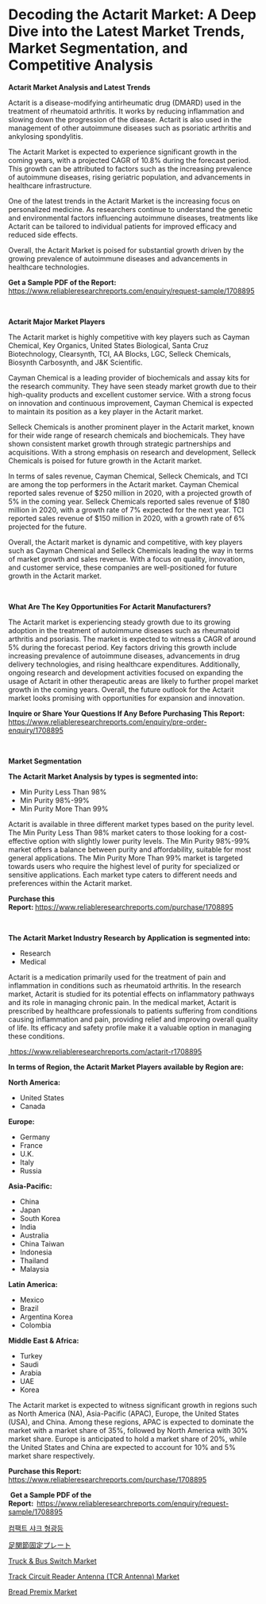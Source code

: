 <p><h1>Decoding the Actarit Market: A Deep Dive into the Latest Market Trends, Market Segmentation, and Competitive Analysis</h1></p><p><strong>Actarit Market Analysis and Latest Trends</strong></p>
<p><p>Actarit is a disease-modifying antirheumatic drug (DMARD) used in the treatment of rheumatoid arthritis. It works by reducing inflammation and slowing down the progression of the disease. Actarit is also used in the management of other autoimmune diseases such as psoriatic arthritis and ankylosing spondylitis.</p><p>The Actarit Market is expected to experience significant growth in the coming years, with a projected CAGR of 10.8% during the forecast period. This growth can be attributed to factors such as the increasing prevalence of autoimmune diseases, rising geriatric population, and advancements in healthcare infrastructure.</p><p>One of the latest trends in the Actarit Market is the increasing focus on personalized medicine. As researchers continue to understand the genetic and environmental factors influencing autoimmune diseases, treatments like Actarit can be tailored to individual patients for improved efficacy and reduced side effects.</p><p>Overall, the Actarit Market is poised for substantial growth driven by the growing prevalence of autoimmune diseases and advancements in healthcare technologies.</p></p>
<p><strong>Get a Sample PDF of the Report:&nbsp;</strong> <a href="https://www.reliableresearchreports.com/enquiry/request-sample/1708895">https://www.reliableresearchreports.com/enquiry/request-sample/1708895</a></p>
<p>&nbsp;</p>
<p><strong>Actarit Major Market Players</strong></p>
<p><p>The Actarit market is highly competitive with key players such as Cayman Chemical, Key Organics, United States Biological, Santa Cruz Biotechnology, Clearsynth, TCI, AA Blocks, LGC, Selleck Chemicals, Biosynth Carbosynth, and J&K Scientific. </p><p>Cayman Chemical is a leading provider of biochemicals and assay kits for the research community. They have seen steady market growth due to their high-quality products and excellent customer service. With a strong focus on innovation and continuous improvement, Cayman Chemical is expected to maintain its position as a key player in the Actarit market.</p><p>Selleck Chemicals is another prominent player in the Actarit market, known for their wide range of research chemicals and biochemicals. They have shown consistent market growth through strategic partnerships and acquisitions. With a strong emphasis on research and development, Selleck Chemicals is poised for future growth in the Actarit market.</p><p>In terms of sales revenue, Cayman Chemical, Selleck Chemicals, and TCI are among the top performers in the Actarit market. Cayman Chemical reported sales revenue of $250 million in 2020, with a projected growth of 5% in the coming year. Selleck Chemicals reported sales revenue of $180 million in 2020, with a growth rate of 7% expected for the next year. TCI reported sales revenue of $150 million in 2020, with a growth rate of 6% projected for the future.</p><p>Overall, the Actarit market is dynamic and competitive, with key players such as Cayman Chemical and Selleck Chemicals leading the way in terms of market growth and sales revenue. With a focus on quality, innovation, and customer service, these companies are well-positioned for future growth in the Actarit market.</p></p>
<p>&nbsp;</p>
<p><strong>What Are The Key Opportunities For Actarit Manufacturers?</strong></p>
<p><p>The Actarit market is experiencing steady growth due to its growing adoption in the treatment of autoimmune diseases such as rheumatoid arthritis and psoriasis. The market is expected to witness a CAGR of around 5% during the forecast period. Key factors driving this growth include increasing prevalence of autoimmune diseases, advancements in drug delivery technologies, and rising healthcare expenditures. Additionally, ongoing research and development activities focused on expanding the usage of Actarit in other therapeutic areas are likely to further propel market growth in the coming years. Overall, the future outlook for the Actarit market looks promising with opportunities for expansion and innovation.</p></p>
<p><strong>Inquire or Share Your Questions If Any Before Purchasing This Report:</strong> <a href="https://www.reliableresearchreports.com/enquiry/pre-order-enquiry/1708895">https://www.reliableresearchreports.com/enquiry/pre-order-enquiry/1708895</a></p>
<p>&nbsp;</p>
<p><strong>Market Segmentation</strong></p>
<p><strong>The Actarit Market Analysis by types is segmented into:</strong></p>
<p><ul><li>Min Purity Less Than 98%</li><li>Min Purity 98%-99%</li><li>Min Purity More Than 99%</li></ul></p>
<p><p>Actarit is available in three different market types based on the purity level. The Min Purity Less Than 98% market caters to those looking for a cost-effective option with slightly lower purity levels. The Min Purity 98%-99% market offers a balance between purity and affordability, suitable for most general applications. The Min Purity More Than 99% market is targeted towards users who require the highest level of purity for specialized or sensitive applications. Each market type caters to different needs and preferences within the Actarit market.</p></p>
<p><strong>Purchase this Report:&nbsp;</strong><a href="https://www.reliableresearchreports.com/purchase/1708895">https://www.reliableresearchreports.com/purchase/1708895</a></p>
<p>&nbsp;</p>
<p><strong>The Actarit Market Industry Research by Application is segmented into:</strong></p>
<p><ul><li>Research</li><li>Medical</li></ul></p>
<p><p>Actarit is a medication primarily used for the treatment of pain and inflammation in conditions such as rheumatoid arthritis. In the research market, Actarit is studied for its potential effects on inflammatory pathways and its role in managing chronic pain. In the medical market, Actarit is prescribed by healthcare professionals to patients suffering from conditions causing inflammation and pain, providing relief and improving overall quality of life. Its efficacy and safety profile make it a valuable option in managing these conditions.</p></p>
<p><a href="https://www.reliableresearchreports.com/actarit-r1708895">&nbsp;https://www.reliableresearchreports.com/actarit-r1708895</a></p>
<p><strong>In terms of Region, the Actarit Market Players available by Region are:</strong></p>
<p>
    <p> <strong> North America: </strong>
        <ul>
            <li>United States</li>
            <li>Canada</li>
        </ul>
        </p> 
    <p> <strong> Europe: </strong>
        <ul>
            <li>Germany</li>
            <li>France</li>
            <li>U.K.</li>
            <li>Italy</li>
            <li>Russia</li>
        </ul>
        </p> 
    <p> <strong> Asia-Pacific: </strong>
        <ul>
            <li>China</li>
            <li>Japan</li>
            <li>South Korea</li>
            <li>India</li>
            <li>Australia</li>
            <li>China Taiwan</li>
            <li>Indonesia</li>
            <li>Thailand</li>
            <li>Malaysia</li>
        </ul>
        </p> 
    <p> <strong> Latin America: </strong>
        <ul>
            <li>Mexico</li>
            <li>Brazil</li>
            <li>Argentina Korea</li>
            <li>Colombia</li>
        </ul>
        </p> 
    <p> <strong> Middle East & Africa: </strong>
        <ul>
            <li>Turkey</li>
            <li>Saudi</li>
            <li>Arabia</li>
            <li>UAE</li>
            <li>Korea</li>
        </ul>
    </p>
    </p>
<p><p>The Actarit market is expected to witness significant growth in regions such as North America (NA), Asia-Pacific (APAC), Europe, the United States (USA), and China. Among these regions, APAC is expected to dominate the market with a market share of 35%, followed by North America with 30% market share. Europe is anticipated to hold a market share of 20%, while the United States and China are expected to account for 10% and 5% market share respectively.</p></p>
<p><strong>Purchase this Report: </strong><a href="https://www.reliableresearchreports.com/purchase/1708895">https://www.reliableresearchreports.com/purchase/1708895</a></p>
<p>&nbsp;<strong>Get a Sample PDF of the Report:&nbsp;&nbsp;</strong><a href="https://www.reliableresearchreports.com/enquiry/request-sample/1708895">https://www.reliableresearchreports.com/enquiry/request-sample/1708895</a></p>
<p><strong></strong></p>
<p><p><a href="https://github.com/risastia4/Market-Research-Report-List-1/blob/main/4140475123203.md">컴팩트 샤크 형광등</a></p><p><a href="https://github.com/joaejkdzgyljvo6/Market-Research-Report-List-2/blob/main/1535360125674.md">足関節固定プレート</a></p><p><a href="https://github.com/johnbach50/Market-Research-Report-List-3/blob/main/truck-bus-switch-market.md">Truck & Bus Switch Market</a></p><p><a href="https://github.com/lylyparadise/Market-Research-Report-List-3/blob/main/track-circuit-reader-antenna-tcr-antenna-market.md">Track Circuit Reader Antenna (TCR Antenna) Market</a></p><p><a href="https://issuu.com/reportprime-2/docs/bread-premix-market-size-2030.pptx">Bread Premix Market</a></p></p>